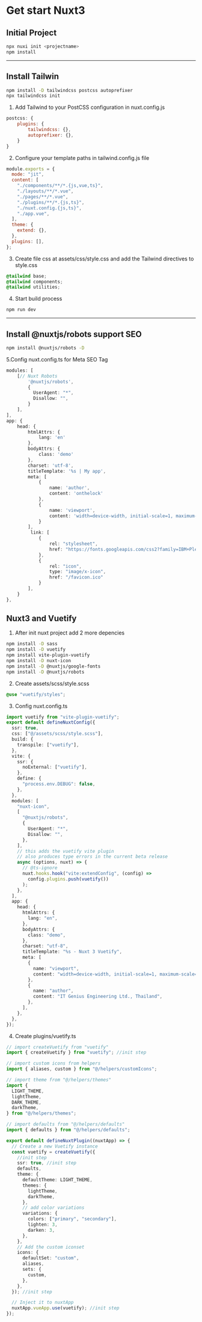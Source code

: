 # Get start Nuxt3

## Initial Project

```bash
npx nuxi init <projectname>
npm install
```

---

## Install Tailwin

```bash
npm install -D tailwindcss postcss autoprefixer
npx tailwindcss init
```

1. Add Tailwind to your PostCSS configuration in nuxt.config.js

```javascript
postcss: {
    plugins: {
        tailwindcss: {},
        autoprefixer: {},
    }
}
```

2. Configure your template paths in tailwind.config.js file

```javascript
module.exports = {
  mode: "jit",
  content: [
    "./components/**/*.{js,vue,ts}",
    "./layouts/**/*.vue",
    "./pages/**/*.vue",
    "./plugins/**/*.{js,ts}",
    "./nuxt.config.{js,ts}",
    "./app.vue",
  ],
  theme: {
    extend: {},
  },
  plugins: [],
};
```

3. Create file css at assets/css/style.css and add the Tailwind directives to style.css

```css
@tailwind base;
@tailwind components;
@tailwind utilities;
```

4. Start build process

```bash
npm run dev
```

---

## Install @nuxtjs/robots support SEO

```bash
npm install @nuxtjs/robots -D
```

5.Config nuxt.config.ts for Meta SEO Tag

```typescript
modules: [
    [// Nuxt Robots
        '@nuxtjs/robots',
        {
          UserAgent: "*",
          Disallow: "",
        }
    ],
],
app: {
    head: {
        htmlAttrs: {
            lang: 'en'
        },
        bodyAttrs: {
            class: 'demo'
        },
        charset: 'utf-8',
        titleTemplate: '%s | My app',
        meta: [
            {
                name: 'author',
                content: 'onthelock'
            },
            {
                name: 'viewport',
                content: 'width=device-width, initial-scale=1, maximum-scale=5'
            }
        ],
         link: [
            {
                rel: "stylesheet",
                href: "https://fonts.googleapis.com/css2?family=IBM+Plex+Sans+Thai:wght@200;300;400;500;600;700&family=Inter:wght@200;300;400;500;600;700;800;900&display=swap",
            },
            {
                rel: "icon",
                type: "image/x-icon",
                href: "/favicon.ico"
            }
        ],
    }
},
```

## Nuxt3 and Vuetify

1. After init nuxt project add 2 more depencies

```bash
npm install -D sass
npm install -D vuetify
npm install vite-plugin-vuetify
npm install -D nuxt-icon
npm install -D @nuxtjs/google-fonts
npm install -D @nuxtjs/robots
```

2. Create assets/scss/style.scss

```css
@use "vuetify/styles";
```

3.  Config nuxt.config.ts

```typescript
import vuetify from "vite-plugin-vuetify";
export default defineNuxtConfig({
  ssr: true,
  css: ["@/assets/scss/style.scss"],
  build: {
    transpile: ["vuetify"],
  },
  vite: {
    ssr: {
      noExternal: ["vuetify"],
    },
    define: {
      "process.env.DEBUG": false,
    },
  },
  modules: [
    "nuxt-icon",
    [
      "@nuxtjs/robots",
      {
        UserAgent: "*",
        Disallow: "",
      },
    ],
    // this adds the vuetify vite plugin
    // also produces type errors in the current beta release
    async (options, nuxt) => {
      // @ts-ignore
      nuxt.hooks.hook("vite:extendConfig", (config) =>
        config.plugins.push(vuetify())
      );
    },
  ],
  app: {
    head: {
      htmlAttrs: {
        lang: "en",
      },
      bodyAttrs: {
        class: "demo",
      },
      charset: "utf-8",
      titleTemplate: "%s - Nuxt 3 Vuetify",
      meta: [
        {
          name: "viewport",
          content: "width=device-width, initial-scale=1, maximum-scale=5",
        },
        {
          name: "author",
          content: "IT Genius Engineering Ltd., Thailand",
        },
      ],
    },
  },
});
```

4. Create plugins/vuetify.ts

```typescript
// import createVuetify from "vuetify"
import { createVuetify } from "vuetify"; //init step

// import custom icons from helpers
import { aliases, custom } from "@/helpers/customIcons";

// import theme from "@/helpers/themes"
import {
  LIGHT_THEME,
  lightTheme,
  DARK_THEME,
  darkTheme,
} from "@/helpers/themes";

// import defaults from "@/helpers/defaults"
import { defaults } from "@/helpers/defaults";

export default defineNuxtPlugin((nuxtApp) => {
  // Create a new Vuetify instance
  const vuetify = createVuetify({
    //init step
    ssr: true, //init step
    defaults,
    theme: {
      defaultTheme: LIGHT_THEME,
      themes: {
        lightTheme,
        darkTheme,
      },
      // add color variations
      variations: {
        colors: ["primary", "secondary"],
        lighten: 3,
        darken: 3,
      },
    },
    // Add the custom iconset
    icons: {
      defaultSet: "custom",
      aliases,
      sets: {
        custom,
      },
    },
  }); //init step

  // Inject it to nuxtApp
  nuxtApp.vueApp.use(vuetify); //init step
});
```
